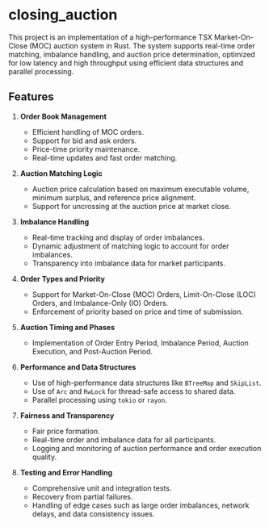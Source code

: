 # closing_auction

This project is an implementation of a high-performance TSX Market-On-Close (MOC) auction system in Rust. The system supports real-time order matching, imbalance handling, and auction price determination, optimized for low latency and high throughput using efficient data structures and parallel processing.

## Features

1. **Order Book Management**
   - Efficient handling of MOC orders.
   - Support for bid and ask orders.
   - Price-time priority maintenance.
   - Real-time updates and fast order matching.

2. **Auction Matching Logic**
   - Auction price calculation based on maximum executable volume, minimum surplus, and reference price alignment.
   - Support for uncrossing at the auction price at market close.

3. **Imbalance Handling**
   - Real-time tracking and display of order imbalances.
   - Dynamic adjustment of matching logic to account for order imbalances.
   - Transparency into imbalance data for market participants.

4. **Order Types and Priority**
   - Support for Market-On-Close (MOC) Orders, Limit-On-Close (LOC) Orders, and Imbalance-Only (IO) Orders.
   - Enforcement of priority based on price and time of submission.

5. **Auction Timing and Phases**
   - Implementation of Order Entry Period, Imbalance Period, Auction Execution, and Post-Auction Period.

6. **Performance and Data Structures**
   - Use of high-performance data structures like `BTreeMap` and `SkipList`.
   - Use of `Arc` and `RwLock` for thread-safe access to shared data.
   - Parallel processing using `tokio` or `rayon`.

7. **Fairness and Transparency**
   - Fair price formation.
   - Real-time order and imbalance data for all participants.
   - Logging and monitoring of auction performance and order execution quality.

8. **Testing and Error Handling**
   - Comprehensive unit and integration tests.
   - Recovery from partial failures.
   - Handling of edge cases such as large order imbalances, network delays, and data consistency issues.
